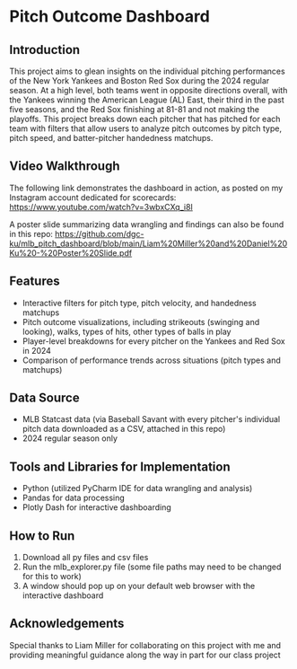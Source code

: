 # Pitch Outcome Dashboard


## Introduction
This project aims to glean insights on the individual pitching performances of the New York Yankees and Boston Red Sox during the 2024 regular season. At a high level, both teams went in opposite directions overall, with the Yankees winning the American League (AL) East, their third in the past five seasons, and the Red Sox finishing at 81-81 and not making the playoffs. This project breaks down each pitcher that has pitched for each team with filters that allow users to analyze pitch outcomes by pitch type, pitch speed, and batter-pitcher handedness matchups.

## Video Walkthrough
The following link demonstrates the dashboard in action, as posted on my Instagram account dedicated for scorecards: https://www.youtube.com/watch?v=3wbxCXq_i8I

A poster slide summarizing data wrangling and findings can also be found in this repo: https://github.com/dgc-ku/mlb_pitch_dashboard/blob/main/Liam%20Miller%20and%20Daniel%20Ku%20-%20Poster%20Slide.pdf 


## Features
- Interactive filters for pitch type, pitch velocity, and handedness matchups
- Pitch outcome visualizations, including strikeouts (swinging and looking), walks, types of hits, other types of balls in play
- Player-level breakdowns for every pitcher on the Yankees and Red Sox in 2024
- Comparison of performance trends across situations (pitch types and matchups)

## Data Source
- MLB Statcast data (via Baseball Savant with every pitcher's individual pitch data downloaded as a CSV, attached in this repo)
- 2024 regular season only

## Tools and Libraries for Implementation
- Python (utilized PyCharm IDE for data wrangling and analysis)
- Pandas for data processing
- Plotly Dash for interactive dashboarding

## How to Run
1. Download all py files and csv files
2. Run the mlb_explorer.py file (some file paths may need to be changed for this to work)
3. A window should pop up on your default web browser with the interactive dashboard

## Acknowledgements
Special thanks to Liam Miller for collaborating on this project with me and providing meaningful guidance along the way in part for our class project 
